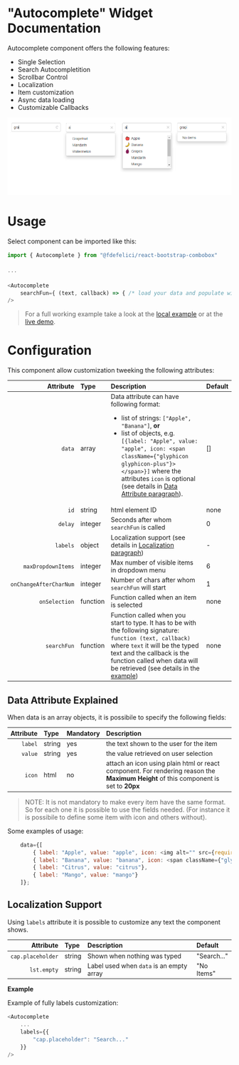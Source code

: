 # "Autocomplete" Widget Documentation

Autocomplete component offers the following features:
* Single Selection
* Search Autocompletition
* Scrollbar Control
* Localization 
* Item customization
* Async data loading
* Customizable Callbacks

![Component ShowCase](example/src/images/showcase_autocomplete.png)

# Usage
Select component can be imported like this:
```javascript
import { Autocomplete } from "@fdefelici/react-bootstrap-combobox"

...

<Autocomplete
    searchFun={ (text, callback) => { /* load your data and populate widget data using the callback */ } }
/>
```

> For a full working example take a look at the [local example](example/) or at the [live demo](https://codesandbox.io/s/github/fdefelici/react-bootstrap-combobox/tree/v1.4.1/example?fontsize=14).

# Configuration
This component allow customization tweeking the following attributes:

| Attribute | Type | Description | Default |
|  ---: | :--- | :---        | :---    |
| `data` | array | Data attribute can have following format: <ul><li>list of strings: `["Apple", "Banana"]`, <b>or</b></li><li>list of objects, e.g. `[{label: "Apple", value: "apple", icon: <span className={"glyphicon glyphicon-plus"}></span>}]` where the attributes `icon` is optional (see details in [Data Attribute paragraph](#data-attribute-explained)).</li></ul>  | []  |
| `id` | string | html element ID  | none  |
| `delay` | integer | Seconds after whom `searchFun` is called | 0 |
| `labels` | object | Localization support (see details in [Localization paragraph](#localization-support)) | - |
| `maxDropdownItems` | integer | Max number of visible items in dropdown menu | 6 |
| `onChangeAfterCharNum` | integer | Number of chars after whom `searchFun` will start | 1 |
| `onSelection` | function | Function called when an item is selected | none |
| `searchFun` | function | Function called when you start to type. It has to be with the following signature: `function (text, callback)` where `text` it will be the typed text and the callback is the function called when data will be retrieved (see details in the [example](example/)) | none  |


## Data Attribute Explained
When data is an array objects, it is possibile to specify the following fields:

| Attribute | Type | Mandatory | Description | 
|  ---: | :--- | :---        | :---    |
| `label` | string | yes | the text shown to the user for the item |
| `value` | string | yes | the value retrieved on user selection |
| `icon` | html | no | attach an icon using plain html or react component. For rendering reason the **Maximum Height** of this component is set to **20px** |


> NOTE: It is not mandatory to make every item have the same format. So for each one it is possible to use the fields needed. (For instance it is possibile to define some item with icon and others without).

Some examples of usage:
```javascript
    data={[
        { label: "Apple", value: "apple", icon: <img alt="" src={require("./images/apple.png")}/>},
        { label: "Banana", value: "banana", icon: <span className={"glyphicon glyphicon-plus"}></span>},
        { label: "Citrus", value: "citrus"},
        { label: "Mango", value: "mango"}
    ]};
```

## Localization Support
Using ```labels``` attribute it is possible to customize any text the component shows.

| Attribute | Type | Description | Default |
|  ---: | :--- | :---        | :---    |
| `cap.placeholder` | string | Shown when nothing was typed | "Search..." |
| `lst.empty` | string | Label used when `data` is an empty array | "No Items" |

**Example**

Example of fully labels customization:
```javascript
<Autocomplete
    ...
    labels={{
        "cap.placeholder": "Search..."
    }}
/>
```
